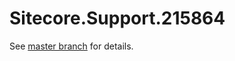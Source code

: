 # Sitecore.Support.215864

See [master branch](https://github.com/sitecoresupport/Sitecore.Support.215864) for details.